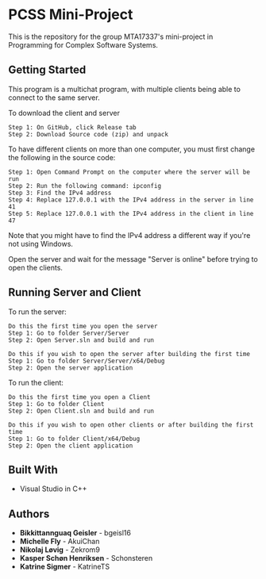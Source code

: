 # PCSS Mini-Project
This is the repository for the group MTA17337's mini-project in Programming for Complex Software Systems.

## Getting Started
This program is a multichat program, with multiple clients being able to connect to the same server.

To download the client and server
```
Step 1: On GitHub, click Release tab
Step 2: Download Source code (zip) and unpack
```

To have different clients on more than one computer, you must first change the following in the source code:
```
Step 1: Open Command Prompt on the computer where the server will be run
Step 2: Run the following command: ipconfig
Step 3: Find the IPv4 address
Step 4: Replace 127.0.0.1 with the IPv4 address in the server in line 41
Step 5: Replace 127.0.0.1 with the IPv4 address in the client in line 47
```
Note that you might have to find the IPv4 address a different way if you're not using Windows.

Open the server and wait for the message "Server is online" before trying to open the clients.

## Running Server and Client
To run the server:
```
Do this the first time you open the server
Step 1: Go to folder Server/Server
Step 2: Open Server.sln and build and run

Do this if you wish to open the server after building the first time
Step 1: Go to folder Server/Server/x64/Debug
Step 2: Open the server application
```
To run the client:
```
Do this the first time you open a Client
Step 1: Go to folder Client
Step 2: Open Client.sln and build and run

Do this if you wish to open other clients or after building the first time
Step 1: Go to folder Client/x64/Debug
Step 2: Open the client application
```

## Built With
* Visual Studio in C++

## Authors
* **Bikkittannguaq Geisler** - bgeisl16
* **Michelle Fly** - AkuiChan
* **Nikolaj Løvig** - Zekrom9
* **Kasper Schøn Henriksen** - Schonsteren
* **Katrine Sigmer** - KatrineTS
